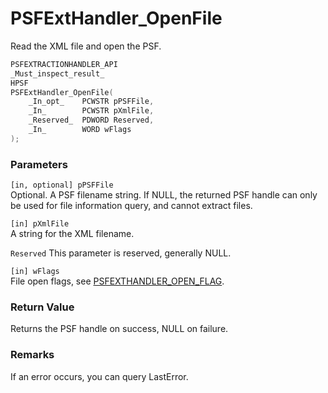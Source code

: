 # PSFExtHandler_OpenFile
Read the XML file and open the PSF.
````c
PSFEXTRACTIONHANDLER_API
_Must_inspect_result_
HPSF
PSFExtHandler_OpenFile(
    _In_opt_    PCWSTR pPSFFile,
    _In_        PCWSTR pXmlFile,
	_Reserved_  PDWORD Reserved,
	_In_        WORD wFlags
);
````
### Parameters
`[in, optional] pPSFFile`  
Optional. A PSF filename string. If NULL, the returned PSF handle can only be used for file information query, and cannot extract files.

`[in] pXmlFile`  
A string for the XML filename.

`Reserved` 
This parameter is reserved, generally NULL.

`[in] wFlags`  
File open flags, see [PSFEXTHANDLER_OPEN_FLAG](PSFEXTHANDLER_OPEN_FLAG_en.md).
### Return Value
Returns the PSF handle on success, NULL on failure.
### Remarks
If an error occurs, you can query LastError.
